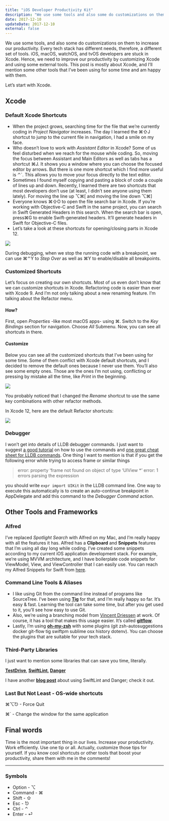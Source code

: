 ```yaml
---
title: "iOS Developer Productivity Kit"
description: "We use some tools and also some do customizations on them to increase our productivity. Every tech stack has different needs, thus, a different set of tools."
date: 2017-12-10
updateDate: 2017-12-10
external: false
---
```


We use some tools, and also some do customizations on them to increase our productivity. Every tech stack has different needs, therefore, a different set of tools. iOS, macOS, watchOS, and tvOS developers are stuck in Xcode. Hence, we need to improve our productivity by customizing Xcode and using some external tools. This post is mostly about Xcode, and I’ll mention some other tools that I’ve been using for some time and am happy with them.

Let’s start with Xcode.

## Xcode

### Default Xcode Shortcuts

- When the project grows, searching time for the file that we’re currently coding in _Project Navigator_ increases. The day I learned the ⌘⇧J shortcut to jump to the current file in navigation, I had a smile on my face.
- Who doesn’t love to work with _Assistant Editor_ in Xcode? Some of us feel disturbed when we reach for the mouse while coding. So, moving the focus between Assistant and Main Editors as well as tabs has a shortcut ⌘J. It shows you a window where you can choose the focused editor by arrows. But there is one more shortcut which I find more useful is ⌃`. This allows you to move your focus directly to the text editor.
- Sometimes I found myself copying and pasting a block of code a couple of lines up and down. Recently, I learned there are two shortcuts that most developers don’t use (at least, I didn’t see anyone using them lately). For moving the line up ⌥⌘[ and moving the line down ⌥⌘]
- Everyone knows ⌘⇧O to open the file search bar in Xcode. If you’re working with Objective-C and Swift in the same project, you can search in Swift Generated Headers in this search. When the search bar is open, press⌘G to enable Swift-generated headers. It’ll generate headers in Swift for Objective-C files.
- Let’s take a look at these shortcuts for opening/closing parts in Xcode 12.

![](/images/content/posts/ios-dev-productivity-kit/Pasted%20image%2020230722214113.png)

During debugging, when we stop the running code with a breakpoint, we can use ⌘⌃Y to _Step Over_ as well as ⌘Y to enable/disable all breakpoints.

### Customized Shortcuts

Let’s focus on creating our own shortcuts. Most of us even don’t know that we can customize shortcuts in Xcode. Refactoring code is easier than ever with Xcode 9. And I’m not only talking about a new renaming feature. I’m talking about the Refactor menu.

#### How?

First, open _Properties_ -like most macOS apps- using ⌘. Switch to the _Key Bindings_ section for navigation. Choose _All_ Submenu. Now, you can see all shortcuts in there.

#### Customize

Below you can see all the customized shortcuts that I’ve been using for some time. Some of them conflict with Xcode default shortcuts, and I decided to remove the default ones because I never use them. You’ll also see some empty ones. Those are the ones I’m not using, conflicting or pressing by mistake all the time, like _Print_ in the beginning.

![](/images/content/posts/ios-dev-productivity-kit/Pasted%20image%2020230722214132.png)

You probably noticed that I changed the _Rename_ shortcut to use the same key combinations with other refactor methods.

In Xcode 12, here are the default Refactor shortcuts:

![](/images/content/posts/ios-dev-productivity-kit/Pasted%20image%2020230722214139.png)

### Debugger

I won’t get into details of LLDB debugger commands. I just want to suggest [a good tutorial](https://www.objc.io/issues/19-debugging/lldb-debugging/) on how to use the commands and [one great cheat sheet for LLDB commands](https://www.nesono.com/blog/lldb-cheat-sheet/). One thing I want to mention is that if you get the following error while trying to access frame or similar things

> error: property ‘frame not found on object of type ‘UIView *’ error: 1 errors parsing the expression

you should write `expr import UIKit` in the LLDB command line. One way to execute this automatically is to create an auto-continue breakpoint in AppDelegate and add this command to the _Debugger Command_ action.

## Other Tools and Frameworks

### Alfred

I’ve replaced _Spotlight Search_ with Alfred on my Mac, and I’m really happy with all the features it has. Alfred has a **Clipboard** and **Snippets** features that I’m using all day long while coding. I’ve created some snippets according to my current iOS application development stack. For example, we’re using MVVM architecture, and I have boilerplate code snippets for ViewModel, View, and ViewController that I can easily use. You can reach my Alfred Snippets for Swift from [here](https://github.com/candostdagdeviren/Productivity/blob/master/Swift.alfredsnippets).

### Command Line Tools & Aliases

- I like using Git from the command line instead of programs like SourceTree. I’ve been using **[Tig](https://jonas.github.io/tig/)** for that, and I’m really happy so far. It’s easy & fast. Learning the tool can take some time, but after you get used to it, you’ll see how easy to use Git.
- Also, we’re using a branching model from [Vincent Driessen](http://nvie.com/posts/a-successful-git-branching-model/) at work. Of course, it has a tool that makes this usage easier. It’s called **[gitflow](https://github.com/nvie/gitflow)**.
- Lastly, I’m using **[oh-my-zsh](https://github.com/robbyrussell/oh-my-zsh/)** with some plugins (git zsh-autosuggestions docker git-flow tig swiftpm sublime osx history dotenv). You can choose the plugins that are suitable for your tech stack.

### Third-Party Libraries

I just want to mention some libraries that can save you time, literally.

**[TestDrive](https://github.com/JohnSundell/TestDrive)**, **[SwiftLint](https://github.com/realm/SwiftLint/), [Danger](https://github.com/danger/danger)**

I have another **[blog post](/using-swiftlint-and-danger-for-swift-best-practices)** about using SwiftLint and Danger; check it out.

### Last But Not Least - OS-wide shortcuts

⌘⌥⎋ - Force Quit

⌘` - Change the window for the same application

## Final words

Time is the most important thing in our lives. Increase your productivity. Work efficiently. Use one tip or all. Actually, customize those tips for yourself. If you know cool shortcuts or other tools that boost your productivity, share them with me in the comments!

---

### Symbols

- Option - ⌥
- Command - ⌘
- Shift - ⇧
- Esc - ⎋
- Ctrl - ⌃
- Enter - ⏎
